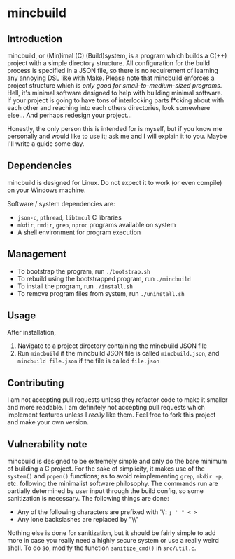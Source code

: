 # mincbuild

## Introduction
mincbuild, or (Min)imal (C) (Build)system, is a program which builds a C(++)
project with a simple directory structure. All configuration for the build
process is specified in a JSON file, so there is no requirement of learning any
annoying DSL like with Make. Please note that mincbuild enforces a project
structure which is *only good for small-to-medium-sized programs*. Hell, it's
minimal software designed to help with building minimal software. If your
project is going to have tons of interlocking parts f\*cking about with each
other and reaching into each others directories, look somewhere else... And
perhaps redesign your project...

Honestly, the only person this is intended for is myself, but if you know me
personally and would like to use it; ask me and I will explain it to you. Maybe
I'll write a guide some day.

## Dependencies
mincbuild is designed for Linux. Do not expect it to work (or even compile) on
your Windows machine.

Software / system dependencies are:
* `json-c`, `pthread`, `libtmcul` C libraries
* `mkdir`, `rmdir`, `grep`, `nproc` programs available on system
* A shell environment for program execution

## Management
* To bootstrap the program, run `./bootstrap.sh`
* To rebuild using the bootstrapped program, run `./mincbuild`
* To install the program, run `./install.sh`
* To remove program files from system, run `./uninstall.sh`

## Usage
After installation,
1. Navigate to a project directory containing the mincbuild JSON file
2. Run `mincbuild` if the mincbuild JSON file is called `mincbuild.json`, and
`mincbuild file.json` if the file is called `file.json`

## Contributing
I am not accepting pull requests unless they refactor code to make it smaller
and more readable. I am definitely not accepting pull requests which implement
features unless I *really* like them. Feel free to fork this project and make
your own version.

## Vulnerability note
mincbuild is designed to be extremely simple and only do the bare minimum of
building a C project. For the sake of simplicity, it makes use of the `system()`
and `popen()` functions; as to avoid reimplementing `grep`, `mkdir -p`, etc.
following the minimalist software philosophy. The commands run are partially
determined by user input through the build config, so some sanitization is
necessary. The following things are done:

* Any of the following characters are prefixed with '\\': `; ' " < >`
* Any lone backslashes are replaced by "\\\\"

Nothing else is done for sanitization, but it should be fairly simple to add
more in case you really need a highly secure system or use a really weird shell.
To do so, modify the function `sanitize_cmd()` in `src/util.c`.
